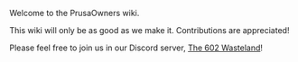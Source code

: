 Welcome to the PrusaOwners wiki.

This wiki will only be as good as we make it. Contributions are appreciated!

Please feel free to join us in our Discord server, <a href="https://discord.gg/hYUjSnW">The 602 Wasteland</a>!